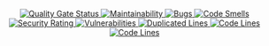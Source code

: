 <p align="center">
  <a href="https://sonarcloud.io/dashboard?id=jimenaarnaiz_recipEat">
    <img src="https://sonarcloud.io/api/project_badges/measure?project=jimenaarnaiz_recipEat&metric=alert_status" alt="Quality Gate Status"/>
    <img src="https://sonarcloud.io/api/project_badges/measure?project=jimenaarnaiz_recipEat&metric=sqale_rating" alt="Maintainability"/>
    <img src="https://sonarcloud.io/api/project_badges/measure?project=jimenaarnaiz_recipEat&metric=bugs" alt="Bugs"/>
    <img src="https://sonarcloud.io/api/project_badges/measure?project=jimenaarnaiz_recipEat&metric=code_smells" alt="Code Smells"/>
    <img src="https://sonarcloud.io/api/project_badges/measure?project=jimenaarnaiz_recipEat&metric=security_rating" alt="Security Rating"/>
    <img src="https://sonarcloud.io/api/project_badges/measure?project=jimenaarnaiz_recipEat&metric=vulnerabilities" alt="Vulnerabilities"/>
    <img src="https://sonarcloud.io/api/project_badges/measure?project=jimenaarnaiz_recipEat&metric=duplicated_lines_density" alt="Duplicated Lines"/>
 <img src="https://sonarcloud.io/api/project_badges/measure?project=jimenaarnaiz_recipEat&metric=ncloc" alt="Code Lines"/>
<img src="https://sonarcloud.io/api/project_badges/measure?project=jimenaarnaiz_recipEat&metric=reliability_rating" alt="Code Lines"/>


  </a>
</p>
